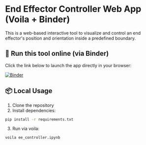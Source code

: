 # End Effector Controller Web App (Voila + Binder)

This is a web-based interactive tool to visualize and control an end effector's position and orientation inside a predefined boundary.

## 🔧 Run this tool online (via Binder)

Click the link below to launch the app directly in your browser:

[![Binder](https://mybinder.org/badge_logo.svg)](https://mybinder.org/v2/gh/yourusername/yourrepo/HEAD?urlpath=voila%2Frender%2Fee_controller.ipynb)

## 📦 Local Usage

1. Clone the repository
2. Install dependencies:
```bash
pip install -r requirements.txt
```
3. Run via voila:
```bash
voila ee_controller.ipynb
```

